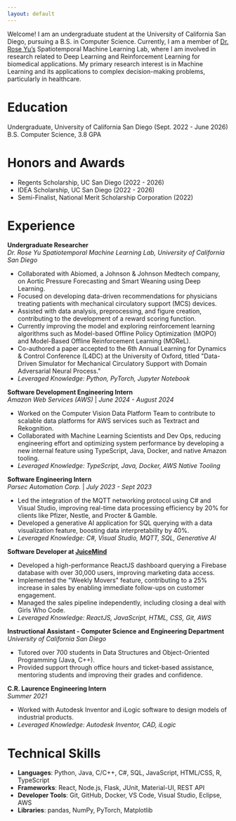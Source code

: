 ```yaml
---
layout: default
---
```


Welcome! I am an undergraduate student at the University of California San Diego, pursuing a B.S. in Computer Science. Currently, I am a member of [Dr. Rose Yu’s](https://roseyu.com/) Spatiotemporal Machine Learning Lab, where I am involved in research related to Deep Learning and Reinforcement Learning for biomedical applications. My primary research interest is in Machine Learning and its applications to complex decision-making problems, particularly in healthcare.

# Education

Undergraduate, University of California San Diego (Sept. 2022 - June 2026)  
B.S. Computer Science, 3.8 GPA

# Honors and Awards

- Regents Scholarship, UC San Diego (2022 - 2026)
- IDEA Scholarship, UC San Diego (2022 - 2026)
- Semi-Finalist, National Merit Scholarship Corporation (2022)

# Experience

**Undergraduate Researcher**  
*Dr. Rose Yu Spatiotemporal Machine Learning Lab, University of California San Diego*  
- Collaborated with Abiomed, a Johnson & Johnson Medtech company, on Aortic Pressure Forecasting and Smart Weaning using Deep Learning.  
- Focused on developing data-driven recommendations for physicians treating patients with mechanical circulatory support (MCS) devices.  
- Assisted with data analysis, preprocessing, and figure creation, contributing to the development of a reward scoring function.  
- Currently improving the model and exploring reinforcement learning algorithms such as Model-based Offline Policy Optimization (MOPO) and Model-Based Offline Reinforcement Learning (MOReL).  
- Co-authored a paper accepted to the 6th Annual Learning for Dynamics & Control Conference (L4DC) at the University of Oxford, titled "Data-Driven Simulator for Mechanical Circulatory Support with Domain Adversarial Neural Process."  
- _Leveraged Knowledge: Python, PyTorch, Jupyter Notebook_

**Software Development Engineering Intern**  
*Amazon Web Services (AWS)* | *June 2024 - August 2024*  
- Worked on the Computer Vision Data Platform Team to contribute to scalable data platforms for AWS services such as Textract and Rekognition.  
- Collaborated with Machine Learning Scientists and Dev Ops, reducing engineering effort and optimizing system performance by developing a new internal feature using TypeScript, Java, Docker, and native Amazon tooling.  
- _Leveraged Knowledge: TypeScript, Java, Docker, AWS Native Tooling_

**Software Engineering Intern**  
*Parsec Automation Corp.* | *July 2023 - Sept 2023*  
- Led the integration of the MQTT networking protocol using C# and Visual Studio, improving real-time data processing efficiency by 20% for clients like Pfizer, Nestle, and Procter & Gamble.  
- Developed a generative AI application for SQL querying with a data visualization feature, boosting data interpretability by 40%.  
- _Leveraged Knowledge: C#, Visual Studio, MQTT, SQL, Generative AI_

**Software Developer at [JuiceMind](https://www.juicemind.com/)**  
- Developed a high-performance ReactJS dashboard querying a Firebase database with over 30,000 users, improving marketing data access.  
- Implemented the "Weekly Movers" feature, contributing to a 25% increase in sales by enabling immediate follow-ups on customer engagement.  
- Managed the sales pipeline independently, including closing a deal with Girls Who Code.  
- _Leveraged Knowledge: ReactJS, JavaScript, HTML, CSS, Git, AWS_

**Instructional Assistant - Computer Science and Engineering Department**  
*University of California San Diego*  
- Tutored over 700 students in Data Structures and Object-Oriented Programming (Java, C++).  
- Provided support through office hours and ticket-based assistance, mentoring students and improving their grades and confidence.

**C.R. Laurence Engineering Intern**  
*Summer 2021*  
- Worked with Autodesk Inventor and iLogic software to design models of industrial products.  
- _Leveraged Knowledge: Autodesk Inventor, CAD, iLogic_

# Technical Skills

- **Languages**: Python, Java, C/C++, C#, SQL, JavaScript, HTML/CSS, R, TypeScript  
- **Frameworks**: React, Node.js, Flask, JUnit, Material-UI, REST API  
- **Developer Tools**: Git, GitHub, Docker, VS Code, Visual Studio, Eclipse, AWS  
- **Libraries**: pandas, NumPy, PyTorch, Matplotlib
